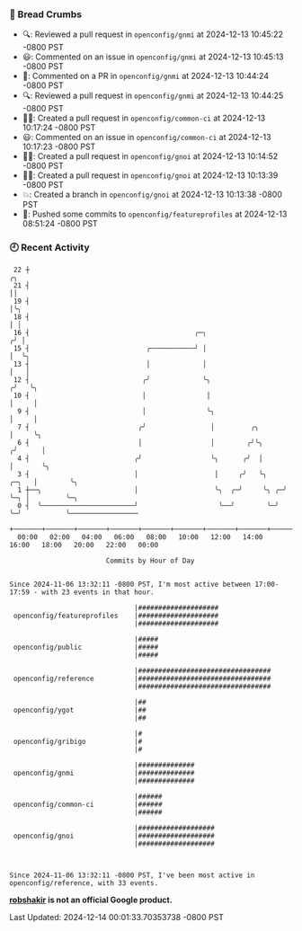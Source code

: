 ### 🍞 Bread Crumbs

 * 🔍: Reviewed a pull request in  `openconfig/gnmi` at 2024-12-13 10:45:22 -0800 PST
 * 😃: Commented on an issue in `openconfig/gnmi` at 2024-12-13 10:45:13 -0800 PST
 * 💬: Commented on a PR in  `openconfig/gnmi` at 2024-12-13 10:44:24 -0800 PST
 * 🔍: Reviewed a pull request in  `openconfig/gnmi` at 2024-12-13 10:44:25 -0800 PST
 * ✍🏼: Created a pull request in `openconfig/common-ci` at 2024-12-13 10:17:24 -0800 PST
 * 😃: Commented on an issue in `openconfig/common-ci` at 2024-12-13 10:17:23 -0800 PST
 * ✍🏼: Created a pull request in `openconfig/gnoi` at 2024-12-13 10:14:52 -0800 PST
 * ✍🏼: Created a pull request in `openconfig/gnoi` at 2024-12-13 10:13:39 -0800 PST
 * 💥: Created a branch in `openconfig/gnoi` at 2024-12-13 10:13:38 -0800 PST
 * 🚢: Pushed some commits to `openconfig/featureprofiles` at 2024-12-13 08:51:24 -0800 PST

### 🕘 Recent Activity
```
 22 ┼                                                                        ╭╮
 21 ┤                                                                        ││
 19 ┤                                                                        │╰╮
 18 ┤                                                                        │ │
 16 ┤                                         ╭─╮                           ╭╯ │
 15 ┤                             ╭───────────╯ │                           │  ╰╮
 13 ┤                             │             │                           │   │
 12 ┤                            ╭╯             ╰╮                         ╭╯   ╰╮
 10 ┤                            │               │                         │     │
  9 ┤                            │               ╰╮                        │     │
  7 ┤                           ╭╯                │         ╭╮             │     ╰╮
  6 ┤                           │                 │        ╭╯╰╮           ╭╯      │
  4 ┤                          ╭╯                 ╰╮      ╭╯  │           │       ╰╮
  3 ┤                          │                   │     ╭╯   ╰╮    ╭─╮   │        ╰╮
  1 ┼──╮                       │                   ╰╮  ╭─╯     ╰╮ ╭─╯ ╰─╮ │         ╰─╮
  0 ┤  ╰───────────────────────╯                    ╰──╯        ╰─╯     ╰─╯           ╰─────────────────
    +───────+───────+───────+───────+───────+───────+───────+───────+───────+───────+───────+───────+────
  00:00   02:00   04:00   06:00   08:00   10:00   12:00   14:00   16:00   18:00   20:00   22:00   00:00   

						Commits by Hour of Day


Since 2024-11-06 13:32:11 -0800 PST, I'm most active between 17:00-17:59 - with 23 events in that hour.

```



```
                               |####################
 openconfig/featureprofiles    |####################
                               |####################

                               |#####
 openconfig/public             |#####
                               |#####

                               |#################################
 openconfig/reference          |#################################
                               |#################################

                               |##
 openconfig/ygot               |##
                               |##

                               |#
 openconfig/gribigo            |#
                               |#

                               |##############
 openconfig/gnmi               |##############
                               |##############

                               |######
 openconfig/common-ci          |######
                               |######

                               |###################
 openconfig/gnoi               |###################
                               |###################



Since 2024-11-06 13:32:11 -0800 PST, I've been most active in openconfig/reference, with 33 events.

```
**[robshakir](mailto:robjs@google.com) is not an official Google product.**  


Last Updated: 2024-12-14 00:01:33.70353738 -0800 PST
